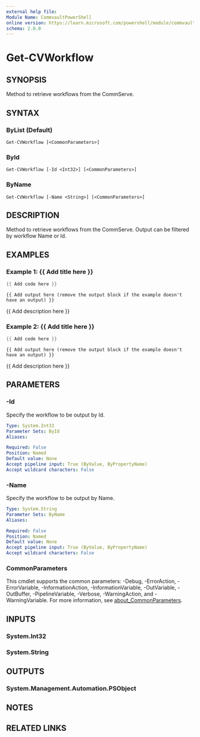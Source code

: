 ```yaml
---
external help file:
Module Name: CommvaultPowerShell
online version: https://learn.microsoft.com/powershell/module/commvaultpowershell/get-cvworkflow
schema: 2.0.0
---
```


# Get-CVWorkflow

## SYNOPSIS
Method to retrieve workflows from the CommServe.

## SYNTAX

### ByList (Default)
```
Get-CVWorkflow [<CommonParameters>]
```

### ById
```
Get-CVWorkflow [-Id <Int32>] [<CommonParameters>]
```

### ByName
```
Get-CVWorkflow [-Name <String>] [<CommonParameters>]
```

## DESCRIPTION
Method to retrieve workflows from the CommServe.
Output can be filtered by workflow Name or Id.

## EXAMPLES

### Example 1: {{ Add title here }}
```powershell
{{ Add code here }}
```

```output
{{ Add output here (remove the output block if the example doesn't have an output) }}
```

{{ Add description here }}

### Example 2: {{ Add title here }}
```powershell
{{ Add code here }}
```

```output
{{ Add output here (remove the output block if the example doesn't have an output) }}
```

{{ Add description here }}

## PARAMETERS

### -Id
Specify the workflow to be output by Id.

```yaml
Type: System.Int32
Parameter Sets: ById
Aliases:

Required: False
Position: Named
Default value: None
Accept pipeline input: True (ByValue, ByPropertyName)
Accept wildcard characters: False
```

### -Name
Specify the workflow to be output by Name.

```yaml
Type: System.String
Parameter Sets: ByName
Aliases:

Required: False
Position: Named
Default value: None
Accept pipeline input: True (ByValue, ByPropertyName)
Accept wildcard characters: False
```

### CommonParameters
This cmdlet supports the common parameters: -Debug, -ErrorAction, -ErrorVariable, -InformationAction, -InformationVariable, -OutVariable, -OutBuffer, -PipelineVariable, -Verbose, -WarningAction, and -WarningVariable. For more information, see [about_CommonParameters](http://go.microsoft.com/fwlink/?LinkID=113216).

## INPUTS

### System.Int32

### System.String

## OUTPUTS

### System.Management.Automation.PSObject

## NOTES

## RELATED LINKS

